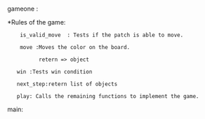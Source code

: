 gameone :

*Rules of the game:

        is_valid_move  : Tests if the patch is able to move.
        
        move :Moves the color on the board.
        
              retern => object
              
       win :Tests win condition
       
       next_step:retern list of objects
       
       play: Calls the remaining functions to implement the game.
       
main:

  

              
              

        
